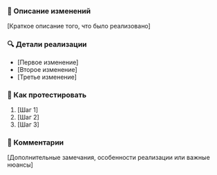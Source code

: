 ### 🎯 Описание изменений
[Краткое описание того, что было реализовано]

### 🔍 Детали реализации
- [Первое изменение]
- [Второе изменение]
- [Третье изменение]

### 🧪 Как протестировать
1. [Шаг 1]
2. [Шаг 2]
3. [Шаг 3]

### 📝 Комментарии
[Дополнительные замечания, особенности реализации или важные нюансы]
